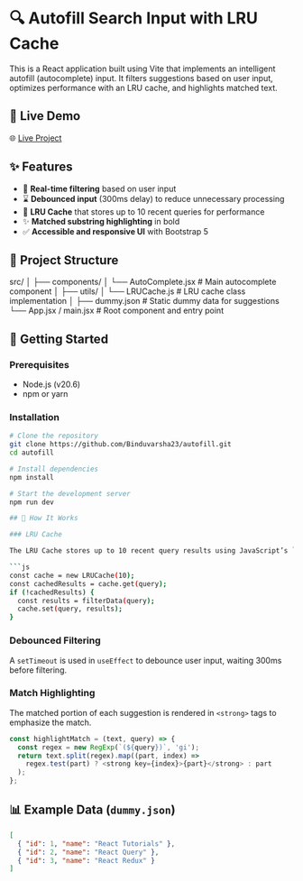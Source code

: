 
# 🔍 Autofill Search Input with LRU Cache

This is a React application built using Vite that implements an intelligent autofill (autocomplete) input. It filters suggestions based on user input, optimizes performance with an LRU cache, and highlights matched text.

## 🚀 Live Demo

🌐 [Live Project](https://binduvarsha23.github.io/autofill/)

## ✨ Features

- 🔎 **Real-time filtering** based on user input
- ⌛ **Debounced input** (300ms delay) to reduce unnecessary processing
- 💾 **LRU Cache** that stores up to 10 recent queries for performance
- ✨ **Matched substring highlighting** in bold
- ✅ **Accessible and responsive UI** with Bootstrap 5

## 📁 Project Structure

src/
│
├── components/
│   └── AutoComplete.jsx      # Main autocomplete component
│
├── utils/
│   └── LRUCache.js           # LRU cache class implementation
│
├── dummy.json                # Static dummy data for suggestions
└── App.jsx / main.jsx        # Root component and entry point


## 🔧 Getting Started

### Prerequisites

- Node.js (v20.6)
- npm or yarn

### Installation

```bash
# Clone the repository
git clone https://github.com/Binduvarsha23/autofill.git
cd autofill

# Install dependencies
npm install

# Start the development server
npm run dev

## 🧠 How It Works

### LRU Cache

The LRU Cache stores up to 10 recent query results using JavaScript’s `Map` to maintain insertion order.

```js
const cache = new LRUCache(10);
const cachedResults = cache.get(query);
if (!cachedResults) {
  const results = filterData(query);
  cache.set(query, results);
}
```

### Debounced Filtering

A `setTimeout` is used in `useEffect` to debounce user input, waiting 300ms before filtering.

### Match Highlighting

The matched portion of each suggestion is rendered in `<strong>` tags to emphasize the match.

```js
const highlightMatch = (text, query) => {
  const regex = new RegExp(`(${query})`, 'gi');
  return text.split(regex).map((part, index) =>
    regex.test(part) ? <strong key={index}>{part}</strong> : part
  );
};
```

## 📊 Example Data (`dummy.json`)

```json
[
  { "id": 1, "name": "React Tutorials" },
  { "id": 2, "name": "React Query" },
  { "id": 3, "name": "React Redux" }
]
```

